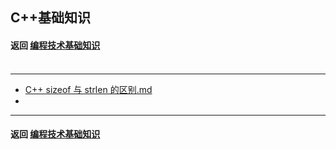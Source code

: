 ## C++基础知识
#### 返回 [编程技术基础知识](../编程技术基础知识.md) <br><br>


***


- [C++ sizeof 与 strlen 的区别.md](./基础知识/C++中sizeof与strlen的区别.md)
- 


***


#### 返回 [编程技术基础知识](../编程技术基础知识.md)